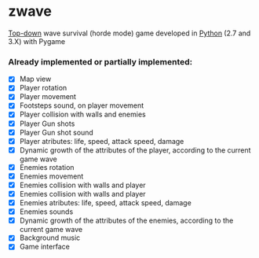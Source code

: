 # zwave

[Top-down](https://en.wikipedia.org/wiki/Video_game_graphics#Top-down_perspective) wave survival (horde mode) game developed in [Python](https://python.org/) (2.7 and 3.X) with Pygame

### Already implemented or partially implemented:
 - [x] Map view
 - [x] Player rotation
 - [x] Player movement
 - [x] Footsteps sound, on player movement
 - [x] Player collision with walls and enemies
 - [x] Player Gun shots
 - [x] Player Gun shot sound
 - [x] Player atributes: life, speed, attack speed, damage
 - [x] Dynamic growth of the attributes of the player, according to the current game wave
 - [x] Enemies rotation
 - [x] Enemies movement
 - [x] Enemies collision with walls and player
 - [x] Enemies collision with walls and player
 - [x] Enemies atributes: life, speed, attack speed, damage
 - [x] Enemies sounds
 - [x] Dynamic growth of the attributes of the enemies, according to the current game wave
 - [x] Background music
 - [x] Game interface
